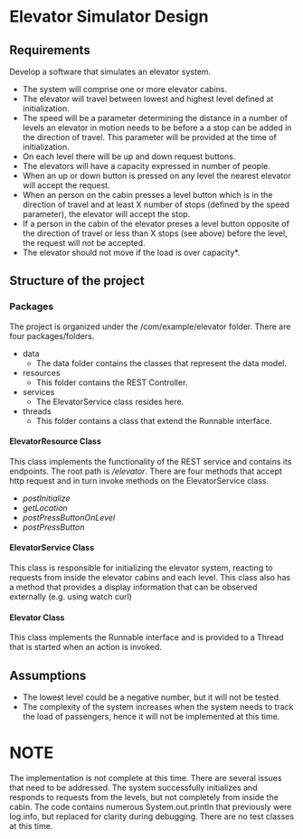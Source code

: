 # Elevator Simulator Design

## Requirements

Develop a software that simulates an elevator system. 
- The system will comprise one or more elevator cabins.
- The elevator will travel between lowest and highest level defined at initialization.
- The speed will be a parameter determining the distance in a number of levels an elevator in motion needs to be before a a stop can be added in the direction of travel. This parameter will be provided at the time of initialization. 
- On each level there will be up and down request buttons.
- The elevators will have a capacity expressed in number of people.
- When an up or down button is pressed on any level the nearest elevator will accept the request.
- When an person on the cabin presses a level button which is in the direction of travel and at least X number of stops (defined by the speed parameter), the elevator will accept the stop.
- If a person in the cabin of the elevator preses a level button opposite of the direction of travel or less than X stops (see above) before the level, the request will not be accepted. 
- The elevator should not move if the load is over capacity*.

## Structure of the project

### Packages

The project is organized under the /com/example/elevator folder. There are four packages/folders.
- data
  - The data folder contains the classes that represent the data model.
- resources
  - This folder contains the REST Controller.
- services
  - The ElevatorService class resides here. 
- threads
  - This folder contains a class that extend the Runnable interface.

#### ElevatorResource Class
This class implements the functionality of the REST service and contains its endpoints. The root path is */elevator*.
There are four methods that accept http request and in turn invoke methods on the ElevatorService class. 
- *postInitialize*
- *getLocation*
- *postPressButtonOnLevel*
- *postPressButton*

#### ElevatorService Class
This class is responsible for initializing the elevator system, reacting to requests from inside the elevator cabins and each level.
This class also has a method that provides a display information that can be observed externally (e.g. using watch curl) 

#### Elevator Class 
This class implements the Runnable interface and is provided to a Thread that is started when an action is invoked.

## Assumptions

- The lowest level could be a negative number, but it will not be tested. 
- The complexity of the system increases when the system needs to track the load of passengers, hence it will not be implemented at this time.

# NOTE
The implementation is not complete at this time. There are several issues that need to be addressed.
The system successfully initializes and responds to requests from the levels, but not completely from inside the cabin.
The code contains numerous System.out.println that previously were log.info, but replaced for clarity during debugging.
There are no test classes at this time.